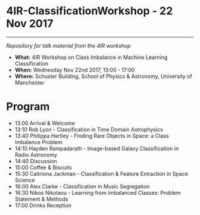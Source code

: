 # 4IR-ClassificationWorkshop - 22 Nov 2017
---

*Repository for talk material from the 4IR workshop*

- **What:** 4IR Workshop on Class Imbalance in Machine Learning Classification
- **When:** Wednesday Nov 22nd 2017, 13:00 - 17:00 
- **Where:** Schuster Building, School of Physics & Astronomy, University of Manchester

# Program

- 13.00 Arrival & Welcome 
- 13:10 Rob Lyon - Classification in Time Domain Astrophysics
- 13:40 Philippa Hartley - Finding Rare Objects in Space: a Class Imbalance Problem
- 14:10 Hayden Rampadarath - Image-based Galaxy Classification in Radio Astronomy
- 14:40 Discussion
- 15:00 Coffee & Biscuits
- 15:30 Caitriona Jackman - Classification & Feature Extraction in Space Science
- 16:00 Alex Clarke - Classification in Music Segregation
- 16:30 Nikos Nikolaou - Learning from Imbalanced Classes: Problem Statement & Methods
- 17:00 Drinks Reception
